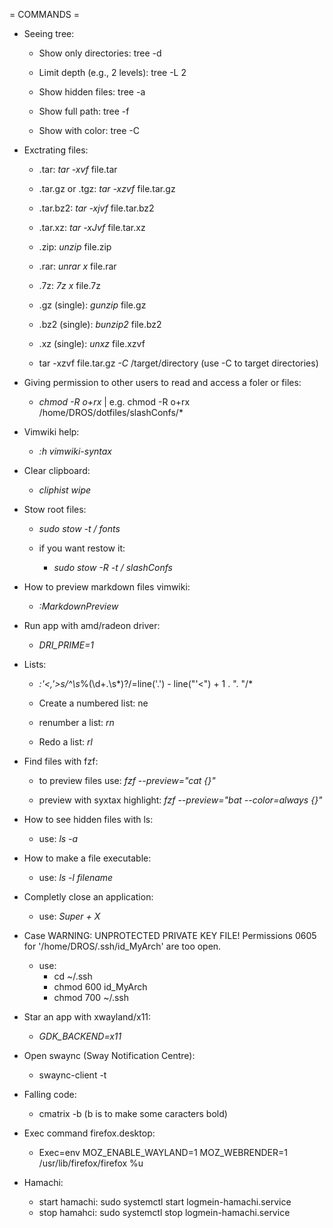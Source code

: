 = COMMANDS =

- Seeing tree:
    - Show only directories: tree -d

    - Limit depth (e.g., 2 levels): tree -L 2

    - Show hidden files: tree -a

    - Show full path: tree -f

    - Show with color: tree -C

 
- Exctrating files:
    - .tar: *tar -xvf* file.tar

    - .tar.gz or .tgz: *tar -xzvf* file.tar.gz

    - .tar.bz2: *tar -xjvf* file.tar.bz2

    - .tar.xz: *tar -xJvf* file.tar.xz

    - .zip: *unzip* file.zip

    - .rar: *unrar x* file.rar

    - .7z: *7z x* file.7z
    
    - .gz (single): *gunzip* file.gz
    
    - .bz2 (single): *bunzip2* file.bz2

    - .xz (single): *unxz* file.xzvf

    - tar -xzvf file.tar.gz *-C* /target/directory (use -C to target directories)

 
- Giving permission to other users to read and access a foler or files:
    - *chmod -R o+rx* | e.g. chmod -R o+rx /home/DROS/dotfiles/slashConfs/*

- Vimwiki help:
    - *:h vimwiki-syntax*

- Clear clipboard: 
    - *cliphist wipe*

- Stow root files:
    - *sudo stow -t / fonts*

    - if you want restow it:
        - *sudo stow -R -t / slashConfs*

- How to preview markdown files vimwiki:
    - *:MarkdownPreview*

- Run app with amd/radeon driver:
    - *DRI_PRIME=1* 
      
- Lists:
    - *:'<,'>s/^\s*\%(\d\+\.\s*\)\?/\=line('.') - line("'<") + 1 . ". "/*

    - Create a numbered list: <leader>ne 
      
    - renumber a list: *<leader>rn*

    - Redo a list: *<leader>rl*

- Find files with fzf:
    - to preview files use: *fzf --preview="cat {}"*

    - preview with syxtax highlight: *fzf --preview="bat --color=always {}"*

- How to see hidden files with ls:
    - use: *ls -a*

- How to make a file executable:
    - use: *ls -l filename*

- Completly close an application:
    - use: *Super + X*

- Case WARNING: UNPROTECTED PRIVATE KEY FILE! Permissions 0605 for '/home/DROS/.ssh/id_MyArch' are too open.
    - use:
        - cd ~/.ssh
        - chmod 600 id_MyArch
        - chmod 700 ~/.ssh

- Star an app with xwayland/x11:
    - *GDK_BACKEND=x11* <app>

- Open swaync (Sway Notification Centre):
    - swaync-client -t

- Falling code:
    - cmatrix -b (b is to make some caracters bold)

- Exec command firefox.desktop:
    - Exec=env MOZ_ENABLE_WAYLAND=1 MOZ_WEBRENDER=1 /usr/lib/firefox/firefox %u

- Hamachi:
    - start hamachi: sudo systemctl start logmein-hamachi.service
    - stop hamahci: sudo systemctl stop logmein-hamachi.service
